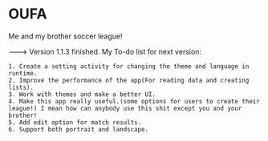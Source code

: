 # OUFA
Me and my brother soccer league!

---> Version 1.1.3 finished. My To-do list for next version:

	1. Create a setting activity for changing the theme and language in runtime.
	2. Improve the performance of the app(For reading data and creating lists).
	3. Work with themes and make a better UI.
	4. Make this app really useful.(some options for users to create their league!) I mean how can anybody use this shit except you and your brother!
	5. Add edit option for match results.
	6. Support both portrait and landscape.